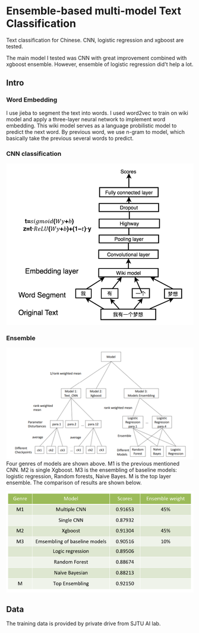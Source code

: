 # Ensemble-based multi-model Text Classification
Text classification for Chinese. CNN, logistic regression and xgboost are tested.

The main model I tested was CNN with great improvement combined with xgboost ensemble. However, ensemble of logistic regression did't help a lot. 


## Intro

### Word Embedding
I use jieba to segment the text into words. I used word2vec to train on wiki model and apply a three-layer neural network to implement word embedding. This wiki model serves as a language probilistic model to predict the next word. By previous word, we use n-gram to model, which basically take the previous several words to predict.

### CNN classification

![alt text](cnn.png  "CNN")

### Ensemble

![alt text](model.png "Ensemble-based")
Four genres of models are shown above. M1 is the previous mentioned CNN. M2 is single Xgboost. M3 is the ensembling of baseline models: logistic regression, Random forests, Naive Bayes. M is the top layer ensemble. The comparison of results are shown below.

![alt text](table.png "Ensembling Comparison")

## Data
The training data is provided by private drive from SJTU AI lab. 
